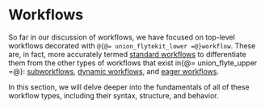# Workflows

So far in our discussion of workflows, we have focused on top-level workflows decorated with `@{@= union_flytekit_lower =@}workflow`.
These are, in fact, more accurately termed [standard workflows](./standard-workflows.md) to differentiate them from the other types of workflows that exist in{@= union_flyte_upper =@}: [subworkflows](./subworkflows-and-sub-launch-plans.md), [dynamic workflows](./dynamic-workflows), and [eager workflows](./eager-workflows.md).

In this section, we will delve deeper into the fundamentals of all of these workflow types, including their syntax, structure, and behavior.
